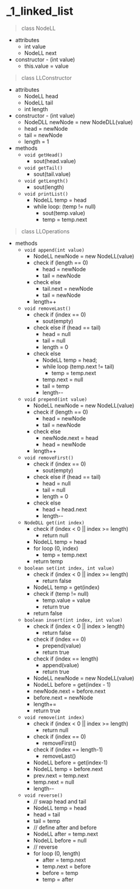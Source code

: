 # _1_linked_list

> class NodeLL

- attributes
  - int value
  - NodeLL next
- constructor - (int value)
  - this.value = value

> class LLConstructor

- attributes
  - NodeLL head
  - NodeLL tail
  - int length
- constructor - (int value)
  - NodeDLL newNode = new NodeDLL(value)
  - head = newNode
  - tail = newNode
  - length = 1
- methods
  - `void getHead()`
    - sout(head.value)
  - `void getTail()`
    - sout(tail.value)
  - `void getLength()`
    - sout(length)
  - `void printList()`
    - NodeLL temp = head
    - while loop: (temp != null)
      - sout(temp.value)
      - temp = temp.next

> class LLOperations

- methods
  - `void append(int value)`
    - NodeLL newNode = new NodeLL(value)
    - check if (length == 0)
      - head = newNode
      - tail = newNode
    - check else
      - tail.next = newNode
      - tail = newNode
    - length++
  - `void removeLast()`
    - check if (index == 0)
      - sout(empty)
    - check else if (head == tail)
      - head = null
      - tail = null
      - length = 0
    - check else
      - NodeLL temp = head;
      - while loop (temp.next != tail)
        - temp = temp.next
      - temp.next = null
      - tail = temp
      - length--
  - `void prepend(int value)`
    - NodeLL newNode = new NodeLL(value)
    - check if (length == 0)
      - head = newNode
      - tail = newNode
    - check else
      - newNode.next = head
      - head = newNode
    - length++
  - `void removeFirst()`
    - check if (index == 0)
      - sout(empty)
    - check else if (head == tail)
      - head = null
      - tail = null
      - length = 0
    - check else
      - head = head.next
      - length--
  - `NodeDLL get(int index)`
    - check if (index < 0 || index >= length)
      - return null
    - NodeLL temp = head
    - for loop (0, index)
      - temp = temp.next
    - return temp
  - `boolean set(int index, int value)`
    - check if (index < 0 || index >= length)
      - return false
    - NodeLL temp = get(index)
    - check if (temp != null)
      - temp.value = value
      - return true
    - return false
  - `boolean insert(int index, int value)`
    - check if (index < 0 || index > length)
      - return false
    - check if (index == 0)
      - prepend(value)
      - return true
    - check if (index == length)
      - append(value)
      - return true
    - NodeLL newNode = new NodeLL(value)
    - NodeLL before = get(index - 1)
    - newNode.next = before.next
    - before.next = newNode
    - length+=
    - return true
  - `void remove(int index)`
    - check if (index < 0 || index >= length)
      - return null
    - check if (index == 0)
      - removeFirst()
    - check if (index == length-1)
      - removeLast()
    - NodeLL before = get(index-1)
    - NodeLL temp = before.next
    - prev.next = temp.next
    - temp.next = null
    - length--
  - `void reverse()`
    - // swap head and tail
    - NodeLL temp = head
    - head = tail
    - tail = temp
    - // define after and before
    - NodeLL after = temp.next
    - NodeLL before = null
    - // reverse
    - for loop (0, length)
      - after = temp.next
      - temp.next = before
      - before = temp
      - temp = after

